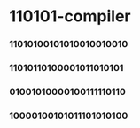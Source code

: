 # 110101-compiler
### 11010100101010010010010
### 11010110100001011010101
### 01001010000100111110110
### 10000100101011101010100
